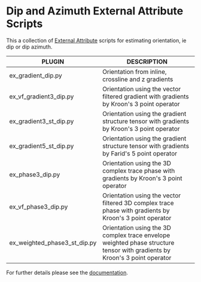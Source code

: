# Dip and Azimuth External Attribute Scripts
This a collection of [External Attribute](http://waynegm.github.io/OpendTect-Plugin-Docs/Attributes/ExternalAttrib/) scripts for estimating orientation, ie dip or dip azimuth.

| PLUGIN | DESCRIPTION |
|--------|-------------|
| ex_gradient_dip.py | Orientation from inline, crossline and z gradients |
| ex_vf_gradient3_dip.py | Orientation using the vector filtered gradient with gradients by Kroon's 3 point operator |
| ex_gradient3_st_dip.py | Orientation using the gradient structure tensor with gradients by Kroon's 3 point operator|
| ex_gradient5_st_dip.py | Orientation using the gradient structure tensor with gradients by Farid's 5 point operator|
| ex_phase3_dip.py | Orientation using the 3D complex trace phase with gradients by Kroon's 3 point operator |
| ex_vf_phase3_dip.py | Orientation using the vector filtered 3D complex trace phase with gradients by Kroon's 3 point operator |
| ex_weighted_phase3_st_dip.py | Orientation using the 3D complex trace envelope weighted phase structure tensor with gradients by Kroon's 3 point operator |


For further details please see the [documentation](http://waynegm.github.io/OpendTect-Plugin-Docs/External_Attributes/DipAndAzimuth).
